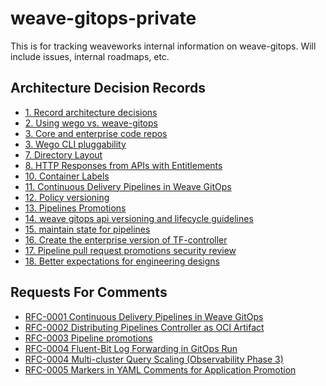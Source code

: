 # weave-gitops-private
This is for tracking weaveworks internal information on weave-gitops. Will include issues, internal roadmaps, etc.

## Architecture Decision Records

<!-- ADRS -->

- [1. Record architecture decisions](docs/adrs/0001-record-architecture-decisions.md)
- [2. Using wego vs. weave-gitops](docs/adrs/0002-using-wego-vs-weave-gitops.md)
- [3. Core and enterprise code repos](docs/adrs/0003-core-and-enterprise-code-repos.md)
- [3. Wego CLI pluggability](docs/adrs/0003-wego-cli-pluggability.md)
- [7. Directory Layout](docs/adrs/0007-directory-layout.md)
- [8. HTTP Responses from APIs with Entitlements](docs/adrs/0008-http-responses-from-apis-with-entitlements.md)
- [10. Container Labels](docs/adrs/0010-container-labels.md)
- [11. Continuous Delivery Pipelines in Weave GitOps](docs/adrs/0011-pipelines.md)
- [12. Policy versioning](docs/adrs/0012-policy-versioning.md)
- [13. Pipelines Promotions](docs/adrs/0013-pipelines-promotions.md)
- [14. weave gitops api versioning and lifecycle guidelines](docs/adrs/0014-api-versioning-lifecycle.md)
- [15. maintain state for pipelines](docs/adrs/0015-pipelines-state.md)
- [16. Create the enterprise version of TF-controller](docs/adrs/0016-create-enterprise-version-of-tf-controller.md)
- [17. Pipeline pull request promotions security review](docs/adrs/0017-pipeline-pr-promotions-security.md)
- [18. Better expectations for engineering designs](docs/adrs/0018-engineering-design.md)

<!-- /ADRS -->

## Requests For Comments

<!-- RFCS -->

- [RFC-0001 Continuous Delivery Pipelines in Weave GitOps](docs/rfcs/0001-pipelines)
- [RFC-0002 Distributing Pipelines Controller as OCI Artifact](docs/rfcs/0002-pipelines-oci-distribution)
- [RFC-0003 Pipeline promotions](docs/rfcs/0003-pipelines-promotion)
- [RFC-0004 Fluent-Bit Log Forwarding in GitOps Run](docs/rfcs/0004-log-forwarder-for-gitops-run)
- [RFC-0004 Multi-cluster Query Scaling (Observability Phase 3)](docs/rfcs/0004-query-scaling)
- [RFC-0005 Markers in YAML Comments for Application Promotion](docs/rfcs/0005-promotion-markers)

<!-- /RFCS -->
